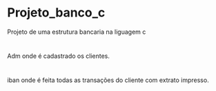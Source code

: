 # Projeto_banco_c
Projeto de uma estrutura bancaria na liguagem c
#
Adm  onde é cadastrado os clientes.
#
iban onde é feita todas as transações do cliente com extrato impresso.
